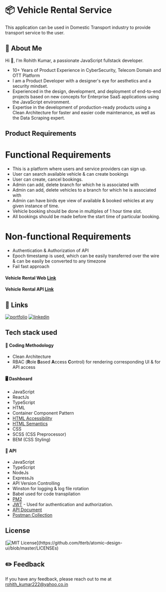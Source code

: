 # 📦 Vehicle Rental Service
This application can be used in Domestic Transport industry to provide transport service to the user.

## 🚀 About Me
Hi 👋, I'm Rohith Kumar, a passionate JavaScript fullstack developer.
* 10+ Years of Product Experience in CyberSecurity, Telecom Domain and OTT Platform
* I am a Product Developer with a designer's eye for aesthetics and a security mindset.
* Experienced in the design, development, and deployment of end-to-end projects based on new concepts for Enterprise SaaS applications using the JavaScript environment.
* Expertise in the development of production-ready products using a
Clean Architecture for faster and easier code maintenance, as well as the Data Scraping expert.

## Product Requirements
# Functional Requirements
* This is a platform where users and service providers can sign up.
* User can search available vehicle & can create bookings
* User can create, cancel bookings.
* Admin can add, delete branch for which he is associated with
* Admin can add, delete vehicles to a branch for which he is associated with
* Admin can have birds eye view of available & booked vehicles at any given instance of time.
* Vehicle booking should be done in multiples of 1 hour time slot.
* All bookings should be made before the start time of particular booking.

# Non-functional Requirements
* Authentication & Authorization of API
* Epoch timestamp is used, which can be easily transferred over the wire & can be easily be converted to any timezone
* Fail fast approach

#### Vehicle Rental Web [Link](https://github.com/2rohith2/vehicle-rental-web)
#### Vehicle Rental API [Link](https://github.com/2rohith2/vehicle-rental-api)

## 🔗 Links
[![portfolio](https://img.shields.io/badge/my_portfolio-000?style=for-the-badge&logo=ko-fi&logoColor=white)](https://github.com/2rohith2)
[![linkedin](https://img.shields.io/badge/linkedin-0A66C2?style=for-the-badge&logo=linkedin&logoColor=white)](http://in.linkedin.com/in/2rohith2)

## Tech stack used

#### 🔦 Coding Methodology
* Clean Architecture
* RBAC (**R**ole **B**ased **A**ccess **C**ontrol) for rendering corresponding UI & for API access

#### 🖥️ Dashboard
* JavaScript
* ReactJs
* TypeScript
* HTML
* Container Component Pattern
* [HTML Accessibility](https://developer.mozilla.org/en-US/docs/Learn/Accessibility/HTML)
* [HTML Semantics](https://developer.mozilla.org/en-US/docs/Glossary/Semantics#semantic_elements)
* CSS
* SCSS (CSS Preprocessor)
* BEM (CSS Styling)

#### 🔌 API
* JavaScript
* TypeScript
* NodeJs
* ExpressJs
* API Version Controlling
* Winston for logging & log file rotation
* Babel used for code transpilation
* [PM2](https://pm2.keymetrics.io/)
* [JWT](https://jwt.io/) - Used for authentication and authorization.
* [API Document](https://rawcdn.githack.com/2rohith2/delivery-web/141b8419907ec309ccf09e69bbd2d1c8d168c819/docs/API%20Doc/delivery-api.html)
* [Postman Collection](https://github.com/2rohith2/delivery-web/tree/master/docs/Postman%20Collection)

## License
[![MIT License](https://img.shields.io/apm/l/atomic-design-ui.svg?)](https://github.com/tterb/atomic-design-ui/blob/master/LICENSEs)

## ✏️ Feedback
If you have any feedback, please reach out to me at rohith_kumar222@yahoo.co.in